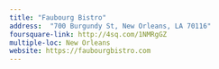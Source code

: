 ```yaml
---
title: "Faubourg Bistro"
address:  "700 Burgundy St, New Orleans, LA 70116"
foursquare-link: http://4sq.com/1NMRgGZ
multiple-loc: New Orleans
website: https://faubourgbistro.com
---
```


